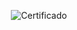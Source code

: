 <div align="center">

  ![Certificado](https://user-images.githubusercontent.com/86432393/202067804-361cb19b-1a80-44ad-896c-1cd071630eee.png)

</div>

